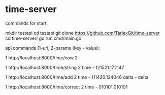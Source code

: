 # time-server

commands for start: 

mkdir testapi
cd testapi
git clone https://github.com/TarlexGit/time-server
cd time-server/
go run cmd/main.go

api commands (1-url, 2-params (key - value):

1 http://localhost:8000/time/now
2 

1 http://localhost:8000/time/string
2 time - 121521.172147

1 http://localhost:8000/time/add
2 time - 111420.124046
  delta - delta
  
1 http://localhost:8000/time/correct
2 time - 010101.010101
